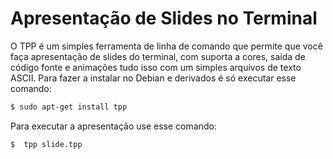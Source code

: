 # Apresentação de Slides no Terminal

O TPP é um simples ferramenta de linha de comando que permite que você faça apresentação de slides do terminal, com suporta a cores, saída de código fonte e animações tudo isso com um simples arquivos de texto ASCII. Para fazer a instalar no Debian e derivados é só executar esse comando:
```sh
$ sudo apt-get install tpp
```
Para executar a apresentação use esse comando:
```sh
$  tpp slide.tpp
```
